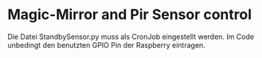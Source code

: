 # Magic-Mirror and Pir Sensor control

Die Datei StandbySensor.py muss als CronJob eingestellt werden. 
    Im Code unbedingt den benutzten GPIO Pin der Raspberry eintragen.
